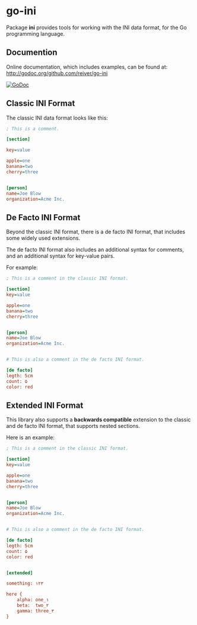 # go-ini

Package **ini** provides tools for working with the INI data format, for the Go programming language.


## Documention

Online documentation, which includes examples, can be found at: http://godoc.org/github.com/reiver/go-ini

[![GoDoc](https://godoc.org/github.com/reiver/go-ini?status.svg)](https://godoc.org/github.com/reiver/go-ini)



## Classic INI Format

The classic INI data format looks like this:
```ini
; This is a comment.

[section]

key=value

apple=one
banana=two
cherry=three


[person]
name=Joe Blow
organization=Acme Inc.

```

## De Facto INI Format

Beyond the classic INI format, there is a de facto INI format, that includes some widely used extensions.

The de facto INI format also includes an additional syntax for comments, and an additional syntax for key-value pairs.

For example:
```ini
; This is a comment in the classic INI format.

[section]
key=value

apple=one
banana=two
cherry=three


[person]
name=Joe Blow
organization=Acme Inc.


# This is also a comment in the de facto INI format.

[de facto]
legth: 5cm
count: ۵
color: red
```


## Extended INI Format

This library also supports a **backwards compatible** extension to the classic and de facto INI format, that supports nested sections.

Here is an example:

```ini
; This is a comment in the classic INI format.

[section]
key=value

apple=one
banana=two
cherry=three


[person]
name=Joe Blow
organization=Acme Inc.


# This is also a comment in the de facto INI format.

[de facto]
legth: 5cm
count: ۵
color: red


[extended]

something: ۱۲۳

here {
	alpha: one_۱ 
	beta:  two_۲
	gamma: three_۳
}
```
